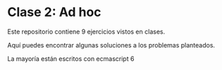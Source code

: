 # Clase 2: Ad hoc

Este repositorio contiene 9 ejercicios vistos en clases.

Aquí puedes encontrar algunas soluciones a los problemas planteados.

La mayoría están escritos con ecmascript 6
